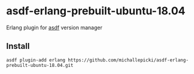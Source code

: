 # asdf-erlang-prebuilt-ubuntu-18.04

Erlang plugin for [asdf](https://github.com/asdf-vm/asdf) version manager

## Install

```
asdf plugin-add erlang https://github.com/michallepicki/asdf-erlang-prebuilt-ubuntu-18.04.git
```
